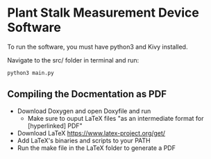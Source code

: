 # Plant Stalk Measurement Device Software

To run the software, you must have python3 and Kivy installed.

Navigate to the src/ folder in terminal and run:

	python3 main.py

## Compiling the Docmentation as PDF

- Download Doxygen and open Doxyfile and run
	- Make sure to ouput LaTeX files "as an intermediate format for [hyperlinked] PDF"
- Download LaTeX https://www.latex-project.org/get/
- Add LaTeX's binaries and scripts to your PATH
- Run the make file in the LaTeX folder to generate a PDF
